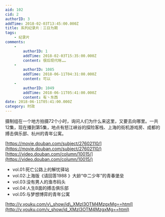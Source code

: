 ```yaml
---
aid: 102
cid: 2
authorID: 3
addTime: 2018-02-03T13:45:00.000Z
title: 系列纪录片：三日为期
tags:
    - 纪录片
comments:
    -
        authorID: 1
        addTime: 2018-02-03T15:35:00.000Z
        content: 很后现代呀……
    -
        authorID: 1085
        addTime: 2018-06-11T04:31:00.000Z
        content: 可以
    -
        authorID: 1049
        addTime: 2018-06-11T05:41:00.000Z
        content: 有丶东西
date: 2018-06-11T05:41:00.000Z
category: 时政
---
```


摄制组在一个地方拍摄72个小时，询问人们为什么来这里，又要去向哪里。一共12集，现在播到第5集，地点有怒江峡谷的探险客栈、上海的街机游戏房、成都的搏击俱乐部、杭州的青年公寓。

[https://movie.douban.com/subject/27602110/](https://movie.douban.com/subject/27602110/) [https://video.douban.com/column/10015/](https://video.douban.com/column/10015/)

*   vol.01:死亡公路上的解忧驿站
*   vol.02:上海版《请回答1988 》大龄“中二少年”的青春堡垒
*   vol.03:没有男人的渔市码头
*   vol.04:人生B面的搏击俱乐部
*   vol.05:与梦想博弈的青年公寓

[http://v.youku.com/v\_show/id\_XMzI3OTM4MzgxMg==html](http://v.youku.com/v_show/id_XMzI3OTM4MzgxMg==html)
